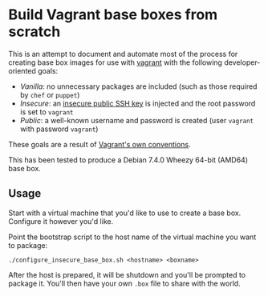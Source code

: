 Build Vagrant base boxes from scratch
=====================================

This is an attempt to document and automate most of the process for creating
base box images for use with [vagrant](http://www.vagrantup.com/) with the
following developer-oriented goals:

- *Vanilla*: no unnecessary packages are included (such as those required by
  `chef` or `puppet`)
- *Insecure*: an [insecure public SSH
  key](https://github.com/mitchellh/vagrant/tree/master/keys) is injected and
  the root password is set to `vagrant`
- *Public*: a well-known username and password is created (user `vagrant` with
  password `vagrant`)

These goals are a result of [Vagrant's own
conventions](http://docs.vagrantup.com/v2/boxes/base.html).

This has been tested to produce a Debian 7.4.0 Wheezy 64-bit (AMD64) base box.

Usage
-----

Start with a virtual machine that you'd like to use to create a base box.
Configure it however you'd like.

Point the bootstrap script to the host name of the virtual machine you want to
package:

    ./configure_insecure_base_box.sh <hostname> <boxname>

After the host is prepared, it will be shutdown and you'll be prompted to
package it. You'll then have your own `.box` file to share with the world.

